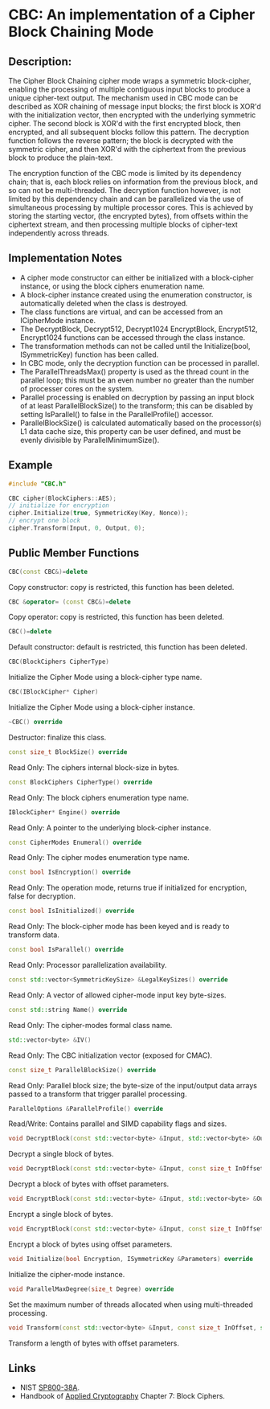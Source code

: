 # CBC: An implementation of a Cipher Block Chaining Mode

## Description:
The Cipher Block Chaining cipher mode wraps a symmetric block-cipher, enabling the processing of multiple contiguous input blocks to produce a unique cipher-text output. 
The mechanism used in CBC mode can be described as XOR chaining of message input blocks; the first block is XOR'd with the initialization vector, then encrypted with the underlying symmetric cipher. The second block is XOR'd with the first encrypted block, then encrypted, and all subsequent blocks follow this pattern. 
The decryption function follows the reverse pattern; the block is decrypted with the symmetric cipher, and then XOR'd with the ciphertext from the previous block to produce the plain-text.

The encryption function of the CBC mode is limited by its dependency chain; that is, each block relies on information from the previous block, and so can not be multi-threaded. The decryption function however, is not limited by this dependency chain and can be parallelized via the use of simultaneous processing by multiple processor cores. 
This is achieved by storing the starting vector, (the encrypted bytes), from offsets within the ciphertext stream, and then processing multiple blocks of cipher-text independently across threads.

## Implementation Notes
* A cipher mode constructor can either be initialized with a block-cipher instance, or using the block ciphers enumeration name. 
* A block-cipher instance created using the enumeration constructor, is automatically deleted when the class is destroyed. 
* The class functions are virtual, and can be accessed from an ICipherMode instance. 
* The DecryptBlock, Decrypt512, Decrypt1024 EncryptBlock, Encrypt512, Encrypt1024 functions can be accessed through the class instance. 
* The transformation methods can not be called until the Initialize(bool, ISymmetricKey) function has been called. 
* In CBC mode, only the decryption function can be processed in parallel. 
* The ParallelThreadsMax() property is used as the thread count in the parallel loop; this must be an even number no greater than the number of processer cores on the system. 
* Parallel processing is enabled on decryption by passing an input block of at least ParallelBlockSize() to the transform; this can be disabled by setting IsParallel() to false in the ParallelProfile() accessor. 
* ParallelBlockSize() is calculated automatically based on the processor(s) L1 data cache size, this property can be user defined, and must be evenly divisible by ParallelMinimumSize(). 

## Example
```cpp
#include "CBC.h"

CBC cipher(BlockCiphers::AES);
// initialize for encryption
cipher.Initialize(true, SymmetricKey(Key, Nonce));
// encrypt one block
cipher.Transform(Input, 0, Output, 0);
```
       
## Public Member Functions
```cpp
CBC(const CBC&)=delete
```
Copy constructor: copy is restricted, this function has been deleted.

```cpp
CBC &operator= (const CBC&)=delete
```
Copy operator: copy is restricted, this function has been deleted.

```cpp
CBC()=delete
```
Default constructor: default is restricted, this function has been deleted.

```cpp
CBC(BlockCiphers CipherType)
```
Initialize the Cipher Mode using a block-cipher type name.
 
```cpp
CBC(IBlockCipher* Cipher)
```
Initialize the Cipher Mode using a block-cipher instance.
 
```cpp
~CBC() override
```
Destructor: finalize this class.

```cpp
const size_t BlockSize() override
```
Read Only: The ciphers internal block-size in bytes.

```cpp
const BlockCiphers CipherType() override
```
Read Only: The block ciphers enumeration type name.

```cpp
IBlockCipher* Engine() override
```
Read Only: A pointer to the underlying block-cipher instance.

```cpp
const CipherModes Enumeral() override
```
Read Only: The cipher modes enumeration type name.

```cpp
const bool IsEncryption() override
```
Read Only: The operation mode, returns true if initialized for encryption, false for decryption.

```cpp
const bool IsInitialized() override
```
Read Only: The block-cipher mode has been keyed and is ready to transform data.

```cpp
const bool IsParallel() override
```
Read Only: Processor parallelization availability.

```cpp
const std::vector<SymmetricKeySize> &LegalKeySizes() override
```
Read Only: A vector of allowed cipher-mode input key byte-sizes.

```cpp
const std::string Name() override
```
Read Only: The cipher-modes formal class name.

```cpp
std::vector<byte> &IV()
```
Read Only: The CBC initialization vector (exposed for CMAC).

```cpp
const size_t ParallelBlockSize() override
```
Read Only: Parallel block size; the byte-size of the input/output data arrays passed to a transform that trigger parallel processing.

```cpp
ParallelOptions &ParallelProfile() override
```
Read/Write: Contains parallel and SIMD capability flags and sizes.

```cpp
void DecryptBlock(const std::vector<byte> &Input, std::vector<byte> &Output) override
```
Decrypt a single block of bytes.

```cpp
void DecryptBlock(const std::vector<byte> &Input, const size_t InOffset, std::vector<byte> &Output, const size_t OutOffset) override
```
Decrypt a block of bytes with offset parameters.

```cpp
void EncryptBlock(const std::vector<byte> &Input, std::vector<byte> &Output) override
```
Encrypt a single block of bytes.

```cpp
void EncryptBlock(const std::vector<byte> &Input, const size_t InOffset, std::vector<byte> &Output, const size_t OutOffset) override
```
Encrypt a block of bytes using offset parameters.

```cpp
void Initialize(bool Encryption, ISymmetricKey &Parameters) override
```
Initialize the cipher-mode instance.

```cpp
void ParallelMaxDegree(size_t Degree) override
```
Set the maximum number of threads allocated when using multi-threaded processing.

```cpp
void Transform(const std::vector<byte> &Input, const size_t InOffset, std::vector<byte> &Output, const size_t OutOffset, const size_t Length) override
```
Transform a length of bytes with offset parameters.

## Links
* NIST [SP800-38A](http://csrc.nist.gov/publications/nistpubs/800-38a/sp800-38a.pdf). 
* Handbook of [Applied Cryptography](http://cacr.uwaterloo.ca/hac/about/chap7.pdf) Chapter 7: Block Ciphers. 
